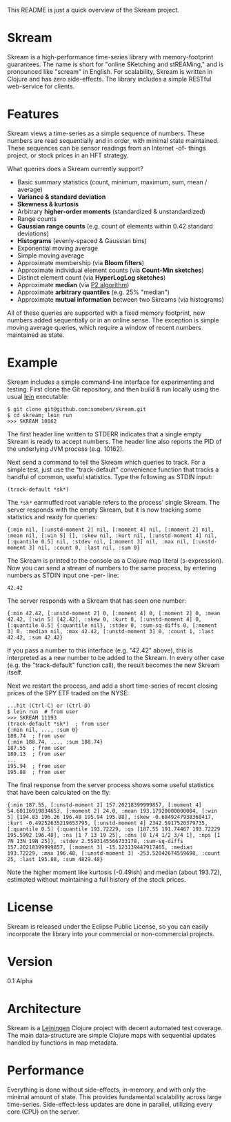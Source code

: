 This README is just a quick overview of the Skream project.

Skream
======
Skream is a high-performance time-series library with memory-footprint guarantees. The name is short for "online SKetching and stREAMing," and is pronounced like "scream" in English. For scalability, Skream is written in Clojure and has zero side-effects. The library includes a simple RESTful web-service for clients.

Features
=======
Skream views a time-series as a simple sequence of numbers. These numbers are read sequentially and in order, with minimal state maintained. These sequences can be sensor readings from an Internet -of- things project, or stock prices in an HFT strategy.

What queries does a Skream currently support?

  - Basic summary statistics (count, minimum, maximum, sum, mean / average)
  - __Variance & standard deviation__
  - __Skewness & kurtosis__
  - Arbitrary __higher-order moments__ (standardized & unstandardized)
  - Range counts
  - __Gaussian range counts__ (e.g. count of elements within 0.42 standard deviations)
  - __Histograms__ (evenly-spaced & Gaussian bins)
  - Exponential moving average
  - Simple moving average
  - Approximate membership (via __Bloom filters__)
  - Approximate individual element counts (via __Count-Min sketches__)
  - Distinct element count (via __HyperLogLog sketches__)
  - Approximate __median__ (via [P2 algorithm](http://www.cs.wustl.edu/~jain/papers/ftp/psqr.pdf))
  - Approximate __arbitrary quantiles__ (e.g. 25% "median")
  - Approximate __mutual information__ between two Skreams (via histograms)

All of these queries are supported with a fixed memory footprint, new numbers added sequentially or in an online sense. The exception is simple moving average queries, which require a window of recent numbers maintained as state.

Example
======

Skream includes a simple command-line interface for experimenting and testing. First clone the Git repository, and then build & run locally using the usual [lein](http://leiningen.org/) executable:

    $ git clone git@github.com:someben/skream.git
    $ cd skream; lein run
    >>> SKREAM 10162

The first header line written to STDERR indicates that a single empty Skream is ready to accept numbers. The header line also reports the PID of the underlying JVM process (e.g. 10162).

Next send a command to tell the Skream which queries to track. For a simple test, just use the "track-default" convenience function that tracks a handful of common, useful statistics. Type the following as STDIN input:

    (track-default *sk*)
    
The `*sk*` earmuffed root variable refers to the process' single Skream. The server responds with the empty Skream, but it is now tracking some statistics and ready for queries:

    {:min nil, [:unstd-moment 2] nil, [:moment 4] nil, [:moment 2] nil, :mean nil, [:win 5] [], :skew nil, :kurt nil, [:unstd-moment 4] nil, [:quantile 0.5] nil, :stdev nil, [:moment 3] nil, :max nil, [:unstd-moment 3] nil, :count 0, :last nil, :sum 0}

The Skream is printed to the console as a Clojure map literal (s-expression). Now you can send a stream of numbers to the same process, by entering numbers as STDIN input one -per- line:

    42.42

The server responds with a Skream that has seen one number:

    {:min 42.42, [:unstd-moment 2] 0, [:moment 4] 0, [:moment 2] 0, :mean 42.42, [:win 5] [42.42], :skew 0, :kurt 0, [:unstd-moment 4] 0, [:quantile 0.5] {:quantile nil}, :stdev 0, :sum-sq-diffs 0, [:moment 3] 0, :median nil, :max 42.42, [:unstd-moment 3] 0, :count 1, :last 42.42, :sum 42.42}

If you pass a number to this interface (e.g. "42.42" above), this is interpreted as a new number to be added to the Skream. In every other case (e.g. the "track-default" function call), the result becomes the new Skream itself.

Next we restart the process, and add a short time-series of recent closing prices of the SPY ETF traded on the NYSE:

    ...hit (Ctrl-C) or (Ctrl-D)
    $ lein run  # from user
    >>> SKREAM 11193
    (track-default *sk*)  ; from user
    {:min nil, ..., :sum 0}
    188.74  ; from user
    {:min 188.74, ..., :sum 188.74}
    187.55  ; from user
    189.13  ; from user
    ...
    195.94  ; from user
    195.88  ; from user
    
The final response from the server process shows some useful statistics that have been calculated on the fly:

    {:min 187.55, [:unstd-moment 2] 157.20218399999857, [:moment 4] 54.60116919834653, [:moment 2] 24.0, :mean 193.17920000000004, [:win 5] [194.83 196.26 196.48 195.94 195.88], :skew -0.6849247938368417, :kurt -0.49252635219653795, [:unstd-moment 4] 2342.5917520379735, [:quantile 0.5] {:quantile 193.72229, :qs [187.55 191.74467 193.72229 195.5992 196.48], :ns [1 7 13 19 25], :dns [0 1/4 1/2 3/4 1], :nps [1 7N 13N 19N 25]}, :stdev 2.5593145566733178, :sum-sq-diffs 157.20218399999857, [:moment 3] -15.123139447917465, :median 193.72229, :max 196.48, [:unstd-moment 3] -253.52042674559698, :count 25, :last 195.88, :sum 4829.48}

Note the higher moment like kurtosis (-0.49ish) and median (about 193.72), estimated without maintaining a full history of the stock prices.

License
=======
Skream is released under the Eclipse Public License, so you can easily incorporate the library into your commercial or non-commercial projects.

Version
=======
0.1 Alpha

Architecture
============
Skream is a [Leiningen](http://leiningen.org/) Clojure project with decent automated test coverage. The main data-structure are simple Clojure maps with sequential updates handled by functions in map metadata.

Performance
===========
Everything is done without side-effects, in-memory, and with only the minimal amount of state. This provides fundamental scalability across large time-series. Side-effect-less updates are done in parallel, utilizing every core (CPU) on the server.


